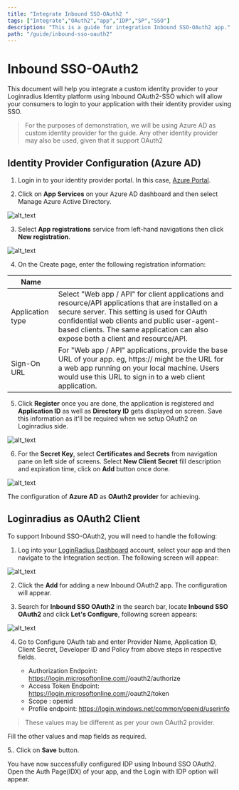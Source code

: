 ```yaml
---
title: "Integrate Inbound SSO-OAuth2 "
tags: ["Integrate","OAuth2","app","IDP","SP","SSO"]
description: "This is a guide for integration Inbound SSO-OAuth2 app."
path: "/guide/inbound-sso-oauth2"
---
```



# Inbound SSO-OAuth2

This document will help you integrate a custom identity provider to your Loginradius Identity platform using Inbound OAuth2-SSO which will allow your consumers to login to your application with their identity provider using SSO.

> For the purposes of demonstration, we will be using Azure AD as custom identity provider for the guide. Any other identity provider may also be used, given that it support OAuth2


## Identity Provider Configuration (Azure AD)

1. Login in to your identity provider portal. In this case, [Azure Portal](https://portal.azure.com/signin/index/).
   
2. Click on **App Services** on your Azure AD dashboard and then select Manage Azure Active Directory.

![alt_text](/images/dashboard_azure_ad.png "image_tooltip")

3. Select **App registrations** service from left-hand navigations then click **New registration**.

![alt_text](/images/Azure-ad-sso-registration-of-application.png "image_tooltip")

4. On the Create page, enter the following registration information:

| Name        |             |
| ----------- | ----------- |
| Application type     | Select "Web app / API" for client applications and resource/API applications that are installed on a secure server. This setting is used for OAuth confidential web clients and public user-agent-based clients. The same application can also expose both a client and resource/API.     |
| Sign-On URL  | For "Web app / API" applications, provide the base URL of your app. eg, https://<domain-name> might be the URL for a web app running on your local machine. Users would use this URL to sign in to a web client application.       |

5. Click **Register** once you are done, the application is registered and **Application ID** as well as **Directory ID** gets displayed on screen. Save this information as it'll be required when we setup OAuth2 on Loginradius side.

![alt_text](/images/application-id.png "image_tooltip")


6. For the **Secret Key**, select **Certificates and Secrets** from navigation pane on left side of screens. Select **New Client Secret** fill description and expiration time, click on **Add** button once done.

![alt_text](/images/secret-key.png "image_tooltip")

The configuration of **Azure AD** as **OAuth2 provider** for achieving. 

## Loginradius as OAuth2 Client

To support Inbound SSO-OAuth2, you will need to handle the following:

1. Log into your [LoginRadius Dashboard](https://dashboard.loginradius.com) account, select your app and then navigate to the Integration section.
The following screen will appear:


![alt_text](/images/configure.png "image_tooltip")

2. Click the **Add** for adding a new Inbound OAuth2 app. The configuration will appear.

3. Search for **Inbound SSO OAuth2** in the search bar, locate **Inbound SSO OAuth2** and click **Let's Configure**, following screen appears: 

![alt_text](/images/inbound-sso-oauth.png "image_tooltip")

4. Go to Configure OAuth tab and enter Provider Name, Application ID, Client Secret, Developer ID and Policy from above steps in respective fields.

   - Authorization Endpoint: https://login.microsoftonline.com/<tenant-id>/oauth2/authorize 
   - Access Token Endpoint: https://login.microsoftonline.com/<tenant-id>/oauth2/token
   - Scope : openid
   - Profile endpoint: https://login.windows.net/common/openid/userinfo

> These values may be different as per your own OAuth2 provider.

Fill the other values and map fields as required.

5.. Click on **Save** button.

You have now successfully configured IDP using Inbound SSO OAuth2. Open the Auth Page(IDX) of your app, and the Login with IDP option will appear.




